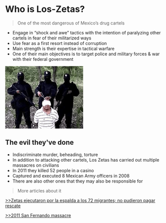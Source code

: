 # Who is Los-Zetas?

> One of the most dangerous of Mexico’s drug cartels

- Engage in “shock and awe” tactics with the intention of paralyzing other cartels in fear of their militarized ways
- Use fear as a first resort instead of corruption
- Main strength is their expertise in tactical warfare
- One of their main objectives is to target police and military forces & war with their federal government

![logo](image/image-32.png)

## The evil they've done

- Indiscriminate murder, beheading, torture
- In addition to attacking other cartels, Los Zetas has carried out multiple massacres on civilians
- In 2011 they killed 52 people in a casino
- Captured and executed 8 Mexican Army officers in 2008
- There are also other ones that they may also be responsible for

> More articles about it

[>>Zetas ejecutaron por la espalda a los 72 migrantes; no pudieron pagar rescate](https://www.jornada.com.mx/2010/08/26/politica/002n1pol)

[>>2011 San Fernando massacre](https://en.wikipedia.org/wiki/2011_San_Fernando_massacre)